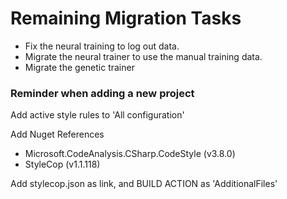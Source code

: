 # Remaining Migration Tasks 

- Fix the neural training to log out data.
- Migrate the neural trainer to use the manual training data.
- Migrate the genetic trainer

### Reminder when adding a new project

Add active style rules to 'All configuration'

Add Nuget References
- Microsoft.CodeAnalysis.CSharp.CodeStyle (v3.8.0)
- StyleCop (v1.1.118)

Add stylecop.json as link, and BUILD ACTION as 'AdditionalFiles'
